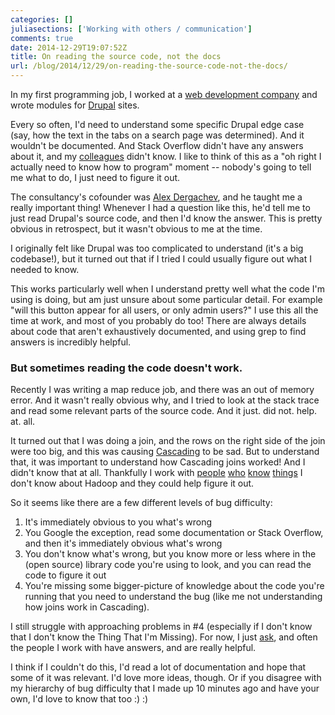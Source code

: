 ```yaml
---
categories: []
juliasections: ['Working with others / communication']
comments: true
date: 2014-12-29T19:07:52Z
title: On reading the source code, not the docs
url: /blog/2014/12/29/on-reading-the-source-code-not-the-docs/
---
```


In my first programming job, I worked at a [web development company](http://evolvingweb.ca)
and wrote modules for [Drupal](https://drupal.org) sites.

Every so often, I'd need to understand some specific Drupal edge case
(say, how the text in the tabs on a search page was determined). And it
wouldn't be documented. And Stack Overflow didn't have any answers about
it, and my [colleagues](http://twitter.com/tavarm) didn't know. I like
to think of this as a "oh right I actually need to know how to program"
moment -- nobody's going to tell me what to do, I just need to figure it
out.

The consultancy's cofounder was [Alex Dergachev](https://twitter.com/dergachev),
and he taught me a really important thing! Whenever I had a question
like this, he'd tell me to just read Drupal's source code, and then I'd
know the answer. This is pretty obvious in retrospect, but it wasn't
obvious to me at the time. 

I originally felt like Drupal was too complicated to understand (it's a
big codebase!), but it turned out that if I tried I could usually figure
out what I needed to know.

This works particularly well when I understand pretty well what the code
I'm using is doing, but am just unsure about some particular detail.
For example "will this button appear for all users, or only admin
users?" I use this all the time at work, and most of you probably do
too! There are always details about code that aren't exhaustively
documented, and using grep to find answers is incredibly helpful. 

### But sometimes reading the code doesn't work.

<!--more-->

Recently I was writing a map reduce job, and there was an out of memory
error. And it wasn't really obvious why, and I tried to look at the
stack trace and read some relevant parts of the source code. And it
just. did not. help. at. all.

It turned out that I was doing a join, and the rows on the right side of
the join were too big, and this was causing
[Cascading](http://www.cascading.org/) to be sad. But to understand
that, it was important to understand how Cascading joins worked! And I
didn't know that at all. Thankfully I work with
[people](https://twitter.com/avibryant)
[who](https://twitter.com/jeffbalogh)
[know](https://twitter.com/colinmarc)
[things](https://twitter.com/DanielleSucher)
I don't know about Hadoop and they could help figure it out.

So it seems like there are a few different levels of bug difficulty:

1. It's immediately obvious to you what's wrong
2. You Google the exception, read some documentation or Stack Overflow,
   and then it's immediately obvious what's wrong
3. You don't know what's wrong, but you know more or less where in the
   (open source) library code you're using to look, and you can read the
   code to figure it out
4. You're missing some bigger-picture of knowledge about the code you're
   running that you need to understand the bug (like me not
   understanding how joins work in Cascading).

I still struggle with approaching problems in #4 (especially if I
don't know that I don't know the Thing That I'm Missing). For now, I
just
[ask](http://jvns.ca/blog/2014/06/13/asking-questions-is-a-superpower/http://jvns.ca/blog/2014/06/13/asking-questions-is-a-superpower/),
and often the people I work with have answers, and are really helpful.

I think if I couldn't do this, I'd read a lot of documentation and hope
that some of it was relevant. I'd love more ideas, though. Or if you
disagree with my hierarchy of bug difficulty that I made up 10 minutes
ago and have your own, I'd love to know that too :) :)
